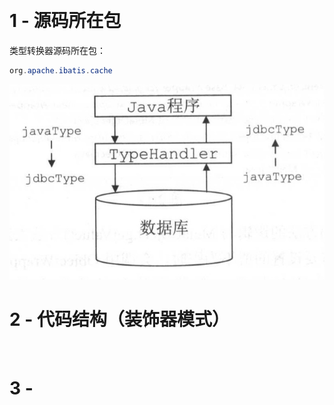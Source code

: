​	



# 1 - 源码所在包

类型转换器源码所在包：
```java
org.apache.ibatis.cache
```

![](https://raw.githubusercontent.com/ligengwasd/blog/master/MyBatis%E6%BA%90%E7%A0%81%E8%A7%A3%E8%AF%BB/images/11.36.42.png)

# 2 - 代码结构（装饰器模式）

![]()



# 3 - 
